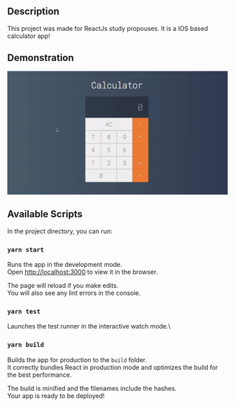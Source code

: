 ## Description

This project was made for ReactJs study propouses. It is a IOS based calculator app!

## Demonstration

<p align="center">
  <img src="https://github.com/LZafiro/Basic-Calculator-IOS-based/blob/main/assets/demo_gif.gif" />
</p>

## Available Scripts

In the project directory, you can run:

### `yarn start`

Runs the app in the development mode.\
Open [http://localhost:3000](http://localhost:3000) to view it in the browser.

The page will reload if you make edits.\
You will also see any lint errors in the console.

### `yarn test`

Launches the test runner in the interactive watch mode.\

### `yarn build`

Builds the app for production to the `build` folder.\
It correctly bundles React in production mode and optimizes the build for the best performance.

The build is minified and the filenames include the hashes.\
Your app is ready to be deployed!
